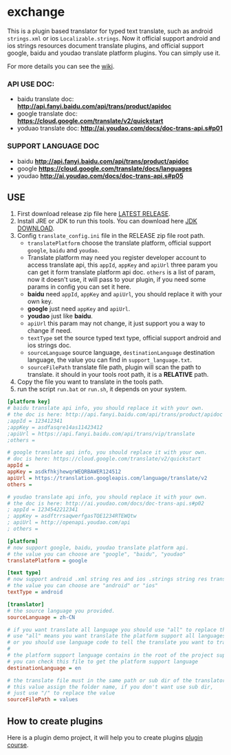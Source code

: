 exchange
========

This is a plugin based translator for typed text translate, 
such as android ```strings.xml``` or ios ```Localizable.strings```.
Now it official support android and ios strings resources document 
translate plugins, and official support google, baidu and youdao 
translate platform plugins. You can simply use it.

For more details you can see the [wiki][1].

### API USE DOC:

- baidu translate doc:
**http://api.fanyi.baidu.com/api/trans/product/apidoc**
- google translate doc:
**https://cloud.google.com/translate/v2/quickstart**
- yoduao translate doc:
**http://ai.youdao.com/docs/doc-trans-api.s#p01**

### SUPPORT LANGUAGE DOC

- baidu
**http://api.fanyi.baidu.com/api/trans/product/apidoc**
- google
**https://cloud.google.com/translate/docs/languages**
- youdao
**http://ai.youdao.com/docs/doc-trans-api.s#p05**

## USE

1. First download release zip file here [LATEST RELEASE][2].
2. Install JRE or JDK to run this tools. You can download here [JDK DOWNLOAD][3].
3. Config ```translate_config.ini``` file in the RELEASE zip file root path.
    + ```translatePlatform``` choose the translate platform, official support ```google```, ```baidu``` and ```youdao```.
    + Translate platform may need you register developer account to access translate api, 
    this ```appId```, ```appKey``` and ```apiUrl``` three param you can get it form translate 
    platform api doc. ```others``` is a list of param, now it doesn't use, it will pass to your 
    plugin, if you need some params in config you can set it here.
    + **baidu** need ```appId```, ```appKey``` and ```apiUrl```, you should replace it with your own key.
    + **google** just need ```appKey``` and ```apiUrl```.
    + **youdao** just like **baidu**.
    + ```apiUrl``` this param may not change, it just support you a way to change if need.
    + ```textType``` set the source typed text type, official support android and ios strings doc.
    + ```sourceLanguage``` source language, ```destinationLanguage``` destination language, the value you can find in ```support_language.txt```.
    + ```sourceFilePath``` translate file path, plugin will scan the path to translate. 
    it should in your tools root path, it is a **RELATIVE** path.
4. Copy the file you want to translate in the tools path.
5. run the script ```run.bat``` or ```run.sh```, it depends on your system.

```ini
[platform key]
# baidu translate api info, you should replace it with your own.
# the doc is here: http://api.fanyi.baidu.com/api/trans/product/apidoc
;appId = 123412341
;appKey = asdfasqre14as11423412
;apiUrl = https://api.fanyi.baidu.com/api/trans/vip/translate
;others =

# google translate api info, you should replace it with your own.
# doc is here: https://cloud.google.com/translate/v2/quickstart
appId =
appKey = asdkfhkjhewqrWEQRBAWER124512
apiUrl = https://translation.googleapis.com/language/translate/v2
others =

# youdao translate api info, you should replace it with your own.
# the doc is here: http://ai.youdao.com/docs/doc-trans-api.s#p02
; appId = 1234542212341
; appKey = asdftrrsaqwerfgasTQE1234RTEWQtw
; apiUrl = http://openapi.youdao.com/api
; others =

[platform]
# now support google, baidu, youdao translate platform api.
# the value you can choose are "google", "baidu", "youdao"
translatePlatform = google

[text type]
# now support android .xml string res and ios .strings string res translate.
# the value you can choose are "android" or "ios"
textType = android

[translator]
# the source language you provided.
sourceLanguage = zh-CN

# if you want translate all language you should use "all" to replace this value.
# use "all" means you want translate the platform support all languages;
# or you should use language code to tell the translate you want to translate.
#
# the platform support language contains in the root of the project support_laguage.txt
# you can check this file to get the platform support language
destinationLanguage = en

# the translate file must in the same path or sub dir of the translator.jar.
# this value assign the folder name, if you don't want use sub dir,
# just use "/" to replace the value
sourceFilePath = values
```

## How to create plugins

Here is a plugin demo project, it will help you to create plugins [plugin course][4].

[1]: https://github.com/onlynight/exchange/wiki
[2]: https://github.com/onlynight/exchange/releases
[3]: http://www.oracle.com/technetwork/java/javase/downloads/index.html
[4]: https://github.com/onlynight/exhange-plugin-demo